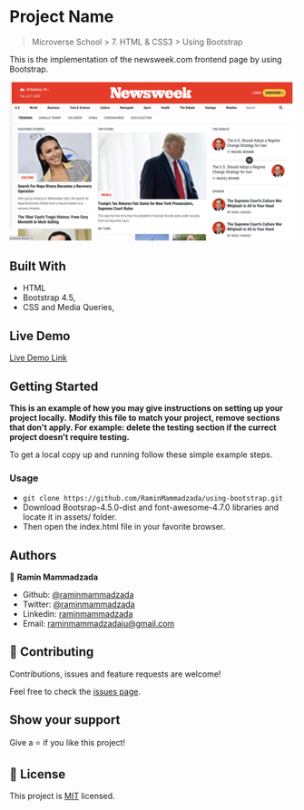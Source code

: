 # Project Name

> Microverse School > 7. HTML & CSS3 > Using Bootstrap

This is the implementation of the newsweek.com frontend page by using Bootstrap.

![screenshot](assets/img/page_screenshot.png)


## Built With

- HTML
- Bootstrap 4.5,
- CSS and Media Queries,

## Live Demo

[Live Demo Link](https://rawcdn.githack.com/RaminMammadzada/using-bootstrap/ddbc6ef8f05c0991511733b3be8d568f30dbe826/index.html)


## Getting Started

**This is an example of how you may give instructions on setting up your project locally.**
**Modify this file to match your project, remove sections that don't apply. For example: delete the testing section if the currect project doesn't require testing.**


To get a local copy up and running follow these simple example steps.

### Usage

- ``` git clone https://github.com/RaminMammadzada/using-bootstrap.git ```
- Download Bootsrap-4.5.0-dist and font-awesome-4.7.0 libraries and locate it in assets/ folder.
- Then open the index.html file in your favorite browser.

## Authors

👤 **Ramin Mammadzada**

- Github: [@raminmammadzada](https://github.com/raminmammadzada)
- Twitter: [@raminmammadzada](https://twitter.com/raminmammadzada)
- Linkedin: [raminmammadzada](https://linkedin.com/raminmammadzada) 
- Email: [raminmammadzadaiu@gmail.com](mailto:raminmammadzadaiu@gmail.com?subject=[GitHub]%20Source%20Han%20Sans)

## 🤝 Contributing

Contributions, issues and feature requests are welcome!

Feel free to check the [issues page](issues/).

## Show your support

Give a ⭐️ if you like this project!


## 📝 License

This project is [MIT](lic.url) licensed.

